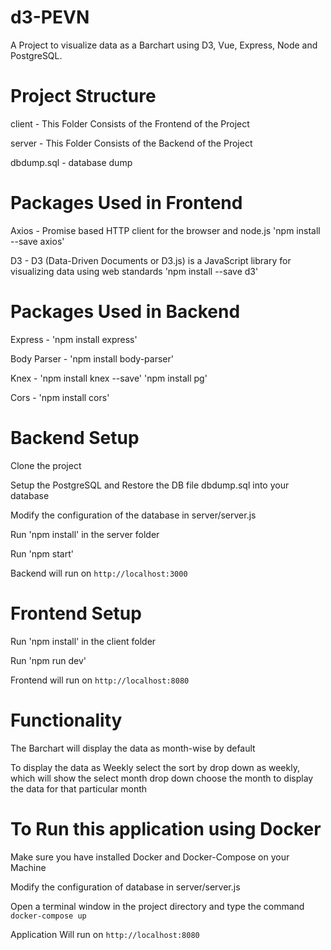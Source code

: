 # d3-PEVN
A Project to visualize data as a Barchart using D3, Vue, Express, Node and PostgreSQL.

# Project Structure 

client - This Folder Consists of the Frontend of the Project 

server - This Folder Consists of the Backend of the Project

dbdump.sql - database dump

# Packages Used in Frontend

Axios - Promise based HTTP client for the browser and node.js
        'npm install --save axios' 

D3 - D3 (Data-Driven Documents or D3.js) is a JavaScript library for visualizing data using web standards
     'npm install --save d3' 

# Packages Used in Backend

Express - 'npm install express'

Body Parser - 'npm install body-parser'

Knex - 'npm install knex --save'
       'npm install pg'

Cors - 'npm install cors' 

# Backend Setup

Clone the project 

Setup the PostgreSQL and Restore the DB file dbdump.sql into your database

Modify the configuration of the database in server/server.js

Run 'npm install' in the server folder

Run 'npm start' 

Backend will run on `http://localhost:3000`

# Frontend Setup

Run 'npm install' in the client folder

Run 'npm run dev' 

Frontend will run on `http://localhost:8080`

# Functionality

The Barchart will display the data as month-wise by default

To display the data as Weekly select the sort by drop down as weekly,
which will show the select month drop down choose the month to display the data for that particular month

# To Run this application using Docker

Make sure you have installed Docker and Docker-Compose on your Machine

Modify the configuration of database in server/server.js

Open a terminal window in the project directory and type the command `docker-compose up`

Application Will run on `http://localhost:8080`

